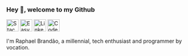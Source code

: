 ### Hey 👋, welcome to my Github

<p>
  <a href="https://pt.stackoverflow.com/users/63731/raphaelbs"><img alt="Stack overflow" src="https://upload.wikimedia.org/wikipedia/commons/thumb/e/ef/Stack_Overflow_icon.svg/512px-Stack_Overflow_icon.svg.png?20190716190036" height="32" /></a>
  <a href="https://easyeda.com/0ralpha0"><img alt="Easy EDA" src="https://easyeda.com/images/easyeda-thumbnail.png?id=d5ed1fe5930602975df1" height="32" /></a>
  <a href="https://www.linkedin.com/in/raphaelbs/"><img alt="Linkedin" src="https://www.iconarchive.com/download/i82926/limav/flat-gradient-social/Linkedin.ico" height="32" /></a>
  <a href="https://codesandbox.io/u/raphaelbs"><img alt="Codesandbox" src="https://user-images.githubusercontent.com/30775271/101762656-fce54780-3add-11eb-9338-c5965a87a199.png" height="32" /></a>
</p>

I'm Raphael Brandão, a millennial, tech enthusiast and programmer by vocation.
